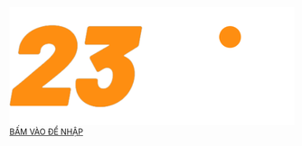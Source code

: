 <!DOCTYPE html>
<html lang="en">
<head>
    <meta charset="UTF-8">
    <meta name="viewport" content="width=device-width, initial-scale=1.0, user-scalable=0, minimum-scale=1.0, maximum-scale=1.0">
    <title>CHÀO MỪNG ĐẾN VỚI - 23WIN</title>
    <link rel="stylesheet" href="css/style.css?v0729">
    <link rel="stylesheet" href="css/preset.css">
</head>
<body>
    <div class="loading">
        <div class="wrapp">
            <div class="loader-logo"><img src="images/logo.png"></div>
            <a href="https://link88-23win.pages.dev/">BẤM VÀO ĐỂ NHẬP</a>
        </div>
    </div>
</body>
<script src="js/jquery-3.6.0.min.js"></script>
<script src="js/box.js?v0729"></script>
</html>
